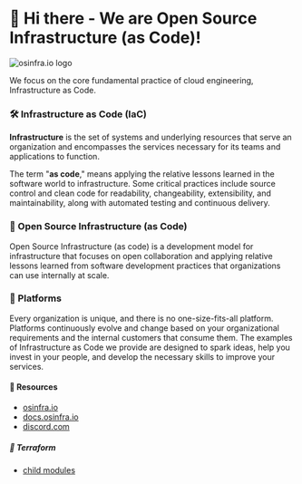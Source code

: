 # 👋 Hi there - We are Open Source Infrastructure (as Code)!

![osinfra.io logo](https://user-images.githubusercontent.com/1610100/201447635-064be8ae-23ee-47bf-8a80-39f8b1a23cd1.png)

We focus on the core fundamental practice of cloud engineering, Infrastructure as Code.

### 🛠️ Infrastructure as Code (IaC)

**Infrastructure** is the set of systems and underlying resources that serve an organization and encompasses the services necessary for its teams and applications to function.

The term "**as code**," means applying the relative lessons learned in the software world to infrastructure. Some critical practices include source control and clean code for readability, changeability, extensibility, and maintainability, along with automated testing and continuous delivery.

### 🔩 Open Source Infrastructure (as Code)

Open Source Infrastructure (as code) is a development model for infrastructure that focuses on open collaboration and applying relative lessons learned from software development practices that organizations can use internally at scale.

### 🔧 Platforms

Every organization is unique, and there is no one-size-fits-all platform. Platforms continuously evolve and change based on your organizational requirements and the internal customers that consume them. The examples of Infrastructure as Code we provide are designed to spark ideas, help you invest in your people, and develop the necessary skills to improve your services.

#### 📂 Resources

- [osinfra.io](https://www.osinfra.io)
- [docs.osinfra.io](https://docs.osinfra.io)
- [discord.com](https://discord.gg/QMC5PGY8rJ)

##### 🚀 Terraform

- [child modules](https://docs.osinfra.io/fundamentals/tools/terraform/child-modules)
